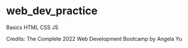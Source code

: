 # web_dev_practice
Basics HTML CSS JS

Credits: The Complete 2022 Web Development Bootcamp by Angela Yu
